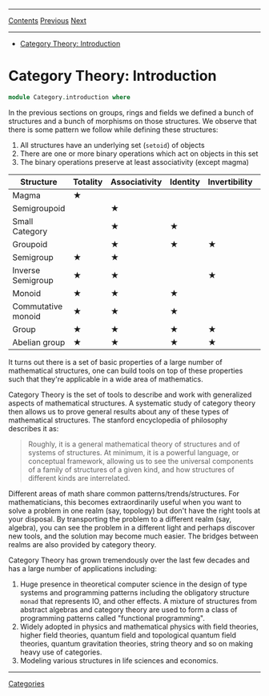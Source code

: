 ****
[Contents](contents.html)
[Previous](Algebra.real.html)
[Next](Category.category.html)

<!-- START doctoc generated TOC please keep comment here to allow auto update -->
<!-- DON'T EDIT THIS SECTION, INSTEAD RE-RUN doctoc TO UPDATE -->
****

- [Category Theory: Introduction](#category-theory-introduction)

<!-- END doctoc generated TOC please keep comment here to allow auto update -->

# Category Theory: Introduction

```agda
module Category.introduction where
```

In the previous sections on groups, rings and fields we defined a bunch of structures and a bunch of morphisms on those structures. We observe that there is some pattern we follow while defining these structures:

1. All structures have an underlying set (`setoid`) of objects
2. There are one or more binary operations which act on objects in this set
3. The binary operations preserve at least associativity (except magma)

| Structure | Totality | Associativity | Identity | Invertibility | Commutativity |
| --- | --- | --- | --- | --- | --- |
| Magma | ★ |  |  |  |  |
| Semigroupoid |  | ★ |  |  |  |
| Small Category |  | ★ | ★ |  |  |
| Groupoid |  | ★ | ★ | ★ |  |
| Semigroup | ★ | ★ |  |  |  |
| Inverse Semigroup | ★ | ★ |  | ★ |  |
| Monoid | ★ | ★ | ★ |  |  |
| Commutative monoid | ★ | ★ | ★ |  | ★ |
| Group | ★ | ★ | ★ | ★ |  |
| Abelian group | ★ | ★ | ★ | ★ | ★  |

 It turns out there is a set of basic properties of a large number of mathematical structures, one can build tools on top of these properties such that they're applicable in a wide area of mathematics.

Category Theory is the set of tools to describe and work with generalized aspects of mathematical structures. A systematic study of category theory then allows us to prove general results about any of these types of mathematical structures. The stanford encyclopedia of philosophy describes it as:

> Roughly, it is a general mathematical theory of structures and of systems of structures. At minimum, it is a powerful language, or conceptual framework, allowing us to see the universal components of a family of structures of a given kind, and how structures of different kinds are interrelated.

Different areas of math share common patterns/trends/structures. For mathematicians, this becomes extraordinarily useful when you want to solve a problem in one realm (say, topology) but don't have the right tools at your disposal. By transporting the problem to a different realm (say, algebra), you can see the problem in a different light and perhaps discover new tools, and the solution may become much easier. The bridges between realms are also provided by category theory.

Category Theory has grown tremendously over the last few decades and has a large number of applications including:

1. Huge presence in theoretical computer science in the design of type systems and programming patterns including the obligatory structure `monad` that represents IO, and other effects. A mixture of structures from abstract algebras and category theory are used to form a class of programming patterns called "functional programming".
2. Widely adopted in physics and mathematical physics with field theories, higher field theories, quantum field and topological quantum field theories, quantum gravitation theories, string theory and so on making heavy use of categories.
3. Modeling various structures in life sciences and economics.

---

[Categories](./Category.category.html)
